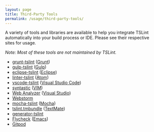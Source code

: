 ```yaml
---
layout: page
title: Third-Party Tools
permalink: /usage/third-party-tools/
---
```


A variety of tools and libraries are available to help you integrate TSLint automatically into your build process or IDE. Please see their respective sites for usage.

_Note: Most of these tools are not maintained by TSLint._

* [grunt-tslint][0] ([Grunt][1])
* [gulp-tslint][2] ([Gulp][3])
* [eclipse-tslint][4] ([Eclipse][5])
* [linter-tslint][6] ([Atom][7])
* [vscode-tslint][8] ([Visual Studio Code][9])
* [syntastic][10] ([VIM][11])
* [Web Analyzer][12] ([Visual Studio][13])
* [Webstorm][14]
* [mocha-tslint][15] ([Mocha][16])
* [tslint.tmbundle][17] ([TextMate][18])
* [generator-tslint][19]
* [Flycheck][20] ([Emacs][21])
* [Gitpod][22]


[0]: https://github.com/palantir/grunt-tslint
[1]: http://gruntjs.com/
[2]: https://github.com/panuhorsmalahti/gulp-tslint
[3]: http://gulpjs.com/
[4]: https://github.com/palantir/eclipse-tslint
[5]: http://www.eclipse.org/
[6]: https://github.com/AtomLinter/linter-tslint
[7]: https://atom.io/
[8]: https://github.com/Microsoft/vscode-tslint/tree/master/tslint
[9]: https://code.visualstudio.com/
[10]: https://github.com/scrooloose/syntastic
[11]: http://www.vim.org/
[12]: https://visualstudiogallery.msdn.microsoft.com/6edc26d4-47d8-4987-82ee-7c820d79be1d
[13]: https://www.visualstudio.com/
[14]: https://www.jetbrains.com/help/webstorm/2016.1/tslint.html
[15]: https://github.com/t-sauer/mocha-tslint
[16]: https://mochajs.org/
[17]: https://github.com/natesilva/tslint.tmbundle
[18]: https://macromates.com
[19]: https://github.com/greybax/generator-tslint
[20]: http://www.flycheck.org/
[21]: https://www.gnu.org/software/emacs/
[22]: https://gitpod.io
